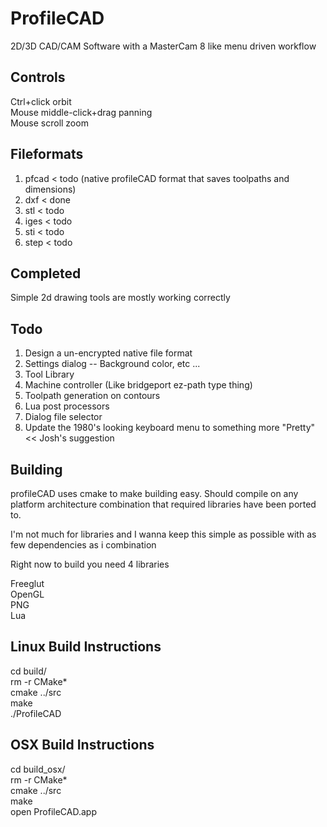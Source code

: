 # ProfileCAD
2D/3D CAD/CAM Software with a MasterCam 8 like menu driven workflow

Controls
--------
Ctrl+click orbit<br>
Mouse middle-click+drag panning<br>
Mouse scroll zoom<br>

Fileformats
-----------
1. pfcad < todo (native profileCAD format that saves toolpaths and dimensions)
1. dxf < done
3. stl < todo
4. iges < todo
5. sti < todo
6. step < todo

Completed
--------
Simple 2d drawing tools are mostly working correctly

Todo
----
1. Design a un-encrypted native file format
2. Settings dialog -- Background color, etc ...
3. Tool Library
4. Machine controller (Like bridgeport ez-path type thing)
5. Toolpath generation on contours
6. Lua post processors
7. Dialog file selector
8. Update the 1980's looking keyboard menu to something more "Pretty" << Josh's suggestion

Building
--------
profileCAD uses cmake to make building easy. Should compile on any platform architecture combination that required libraries have been ported to.

I'm not much for libraries and I wanna keep this simple as possible with as few dependencies as i combination

Right now to build you need 4 libraries

Freeglut<br>
OpenGL<br>
PNG<br>
Lua<br>

Linux Build Instructions
------------------------
cd build/<br>
rm -r CMake*<br>
cmake ../src<br>
make<br>
./ProfileCAD<br>

OSX Build Instructions
------------------------
cd build_osx/<br>
rm -r CMake*<br>
cmake ../src<br>
make<br>
open ProfileCAD.app<br>
